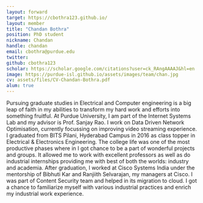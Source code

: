 ```yaml
---
layout: forward
target: https://cbothra123.github.io/
layout: member
title: "Chandan Bothra"
position: PhD student
nickname: Chandan
handle: chandan
email: cbothra@purdue.edu
twitter: 
github: cbothra123
scholar: https://scholar.google.com/citations?user=ck_RAngAAAAJ&hl=en
image: https://purdue-isl.github.io/assets/images/team/chan.jpg
cv: assets/files/CV-Chandan-Bothra.pdf
alum: true
---
```


Pursuing graduate studies in Electrical and Computer engineering is a big leap of faith in my abilities to transform my hard work and efforts into something fruitful. At Purdue University, I am part of the Internet Systems Lab and my advisor is Prof. Sanjay Rao. I work on Data Driven Network Optimisation, currently focussing on improving video streaming experience. I graduated from BITS Pilani, Hyderabad Campus in 2016 as class topper in Electrical & Electronics Engineering. The college life was one of the most productive phases where in I got chance to be a part of wonderful projects and groups. It allowed me to work with excellent professors as well as do industrial internships providing me with best of both the worlds: industry and academia. After graduation, I worked at Cisco Systems India under the mentorship of Bibhuti Kar and Ranjiith Selvarajan, my managers at Cisco. I was part of Content Security team and helped in its migration to cloud. I got a chance to familiarize myself with various industrial practices and enrich my industrial work experience.
